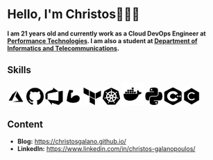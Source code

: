 # Hello, I'm Christos👋👨‍💻

**I am 21 years old and currently work as a Cloud DevOps Engineer at [Performance Technologies](https://www.performance.gr/). I am also a student at [Department of Informatics and Telecommunications](https://www.di.uoa.gr/).**

## Skills

<p align="left">

<img src="icons/black/azure.png" alt="Azure" title="Azure" width="40" height="40"/>
<img src="icons/black/github.png" alt="GitHub" title="GitHub" width="40" height="40"/>
<img src="icons/black/azure_devops.png" alt="Azure DevOps" title="Azure DevOps" width="40" height="40"/>
<img src="icons/black/bicep.png" alt="Bicep" title="Bicep" width="40" height="40"/>
<img src="icons/black/terraform.png" alt="Terraform" title="Terraform" width="40" height="40"/>
<img src="icons/black/kubernetes.png" alt="Kubernetes" title="Kubernetes" width="40" height="40"/>
<img src="icons/black/docker.png" alt="Docker" title="Docker" width="50" height="50"/>
<img src="icons/black/python.png" alt="Python" title="Python" width="40" height="40"/>
<img src="icons/black/cpp.png" alt="C++" title="C++" width="40" height="40"/>
<img src="icons/black/c.png" alt="C" title="C" width="40" height="40"/>

</p>

## Content

* **Blog:** <https://christosgalano.github.io/>
* **LinkedIn:** <https://www.linkedin.com/in/christos-galanopoulos/>

